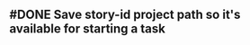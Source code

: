 ## #DONE Save story-id project path so it's available for starting a task
<!-- #task -->
<!-- created:2023-09-12T13:05:36.069Z task-id:eGOkf group:"Ungrouped Tasks" story-id:Import-tasks order:80 completed:2023-10-01T17:34:03.909Z
archived:true
archivedAt:2024-10-30T22:38:06-04:00
originalPath:backlog/stories/Import-tasks/tasks/Save-story-id-project-path-so-it's-available-for-starting-a-task.md
originalLine:1
-->


